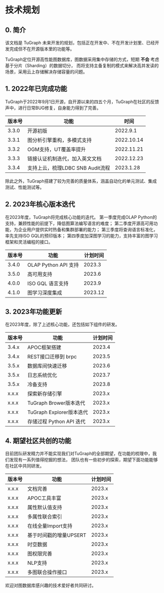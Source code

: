 # 技术规划

## 0. 简介
该文档是 TuGraph 未来开发的规划，包括正在开发中、不在开发计划里、已经开发完成但不在开源版本里的功能等。

TuGraph定位开源高性能图数据库，图数据采用集中存储的方式，短期 **不会** 考虑基于分片（Sharding）的数据切分，
而将支持主备复制的模式来解决高并发读的场景，采用云上存储解决存储容量的问题。

## 1. 2022年已完成功能

TuGraph于2022年9月1日开源，自开源以来的四五个月，TuGraph在社区的反馈声中，进行日常BUG修复，自身能力得到了完善。

| 版本号 | 功能 | 时间 |
| --- | --- | --- |
| 3.3.0 | 开源初版 | 2022.9.1 |
| 3.3.1 | 图分析引擎重构，多模式支持 | 2022.10.14 |
| 3.3.2 | OGM支持，UT覆盖率提升 | 2022.11.21 |
| 3.3.3 | 链接认证机制迭代，加入英文文档 | 2022.12.23 |
| 3.3.4 | 支持上云，梳理LDBC SNB Audit流程 | 2023.1.28 |

除此之外，TuGraph搭建了较为完善的质量体系，涵盖自动化的单元测试、集成测试、性能测试等。

## 2. 2023年核心版本迭代

在2023年度，TuGraph将完成核心功能的迭代。
第一季度完成OLAP Python的支持，兼顾性能的前提下，降低图算法编写语言的难度；
第二季度开源高可用功能，为企业用户提供实时热备和集群部署的能力；
第三季度将查询语言标准化，率先支持ISO GQL的预印版本；
第四季度加深图学习的能力，支持丰富的图学习框架和灵活编程的接口。

| 版本号 | 功能 | 计划时间 |
| --- | --- | --- |
| 3.4.0 | OLAP Python API 支持 | 2023.3 |
| 3.5.0 | 高可用支持 | 2023.6 |
| 4.0.0 | ISO GQL 语言支持 | 2023.9 |
| 4.1.0 | 图学习深度集成 | 2023.12 |

## 3. 2023年功能更新

在2023年度，除了上述核心功能，还包括如下组件的研发。

| 版本号 | 功能 | 计划时间 |
| --- | --- | --- |
| 3.4.x | APOC框架搭建 | 2023.4 |
| 3.4.x | REST接口迁移到 brpc | 2023.5 |
| 3.5.x | 数据库间快速迁移 | 2023.6 |
| 3.5.x | 日志系统优化 | 2023.7 |
| 3.5.x | 冷备支持 | 2023.8 |
| x.x.x | 探索新存储引擎 | 2023.x |
| x.x.x | TuGraph Brower版本迭代 | 2023.x |
| x.x.x | TuGraph Explorer版本迭代 | 2023.x |
| x.x.x | 存储过程 Python API 迭代 | 2023.x |

## 4. 期望社区共创的功能

目前团队研发精力并不能实现我们对TuGraph的全部期望，在功能的梳理中，我们发现有一系列值得挖掘的想法，
团队也有一些初步的探索，期望下面功能能够在社区中共同研发。

| 版本号 | 功能 | 计划时间 |
| --- | --- | --- |
| x.x.x | 文档完善 | 2023.x |
| x.x.x | APOC工具丰富 | 2023.x |
| x.x.x | 属性默认值支持 | 2023.x |
| x.x.x | 多属性联合索引 | 2023.x |
| x.x.x | 在线全量Import支持 | 2023.x |
| x.x.x | 基于时间戳的增量UPSERT | 2023.x |
| x.x.x | 时空数据 | 2023.x |
| x.x.x | 图权限完善 | 2023.x |
| x.x.x | NLP支持 | 2023.x |
| x.x.x | 多图联合操作接口 | 2023.x

欢迎对图数据库感兴趣的技术爱好者共同研讨。